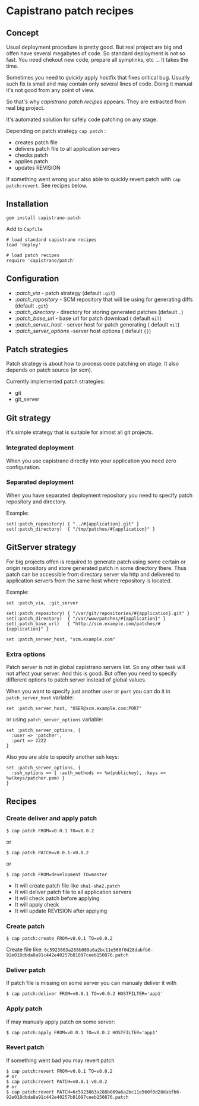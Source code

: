 # Capistrano patch recipes

## Concept

Usual deployment procedure is pretty good. 
But real project are big and offen have several megabytes of code. So standard deployment is not so fast.
You need chekout new code, prepare all symplinks, etc ... It takes the time.

Sometimes you need to *quickly* apply hostfix that fixes critical bug. 
Usually such fix is small and may contain only several lines of code.
Doing it manual it's not good from any point of view.

So that's why *capistrano patch recipes* appears. They are extracted from real big project.

It's automated solution for safely code patching on any stage.

Depending on patch strategy `cap patch` :

* creates patch file
* delivers patch file to all application servers
* checks patch
* applies patch
* updates REVISION

If something went wrong your also able to quickly revert patch with `cap patch:revert`. See recipes below.


## Installation

    gem install capistrano-patch

Add to `Capfile`

    # load standard capistrano recipes
    load 'deploy' 

    # load patch recipes
    require 'capistrano/patch' 

## Configuration

* *:patch_via* - patch strategy (default `:git`)
* *:patch_repository* - SCM repository that will be using for generating diffs (default `.git`)
* *:patch_directory* - directory for storing generated patches (default `.`)
* *:patch_base_url* - base url for patch download ( default `nil`)
* *:patch_server_host* - server host for patch generating ( default `nil`)
* *:patch_server_options* -server host options ( default `{}`)

## Patch strategies

Patch strategy is about how to process code patching on stage. It also depends on patch source (or scm).

Currently implemented patch strategies:

* git
* git_server

## Git strategy

It's simple strategy that is suitable for almost all git projects.

### Integrated deployment

When you use capistrano directly into your application you need zero configuration.

### Separated deployment

When you have separated deployment repository you need to specify patch repository and directory.

Example:

    set(:patch_repository) { "../#{application}.git" }
    set(:patch_directory)  { "/tmp/patches/#{application}" }

## GitServer strategy

For big projects offen is required to generate patch using some certain or origin repository and store generated patch in some directory there. Thus patch can be accessible from directory server via http and delivered to application servers from the same host where repository is located.

Example:

    set :patch_via, :git_server

    set(:patch_repository) { "/var/git/repositories/#{application}.git" }
    set(:patch_directory)  { "/var/www/patches/#{application}" }
    set(:patch_base_url)   { "http://scm.example.com/patches/#{application}" }  

    set :patch_server_host, "scm.example.com"

### Extra options

Patch server is not in global capistrano servers list.
So any other task will not affect your server. And this is good.
But offen you need to specify different options to patch server instead of global values.

When you want to specify just another `user` or `port` you can do it in `patch_server_host` variable:

    set :patch_server_host, "USER@scm.example.com:PORT"

or using `patch_server_options` variable:

    set :patch_server_options, {
      :user => 'patcher',
      :port => 2222
    }

Also you are able to specify another ssh keys:

    set :patch_server_options, {
      :ssh_options => { :auth_methods => %w(publickey), :keys => %w(keys/patcher.pem) }
    }

## Recipes

### Create deliver and apply patch

    $ cap patch FROM=v0.0.1 TO=v0.0.2

or

    $ cap patch PATCH=v0.0.1-v0.0.2

or

    $ cap patch FROM=development TO=master


* It will create patch file like `sha1-sha2.patch`
* It will deliver patch file to all application servers
* It will check patch before applying
* It will apply check
* It will update REVISION after applying


### Create patch

    $ cap patch:create FROM=v0.0.1 TO=v0.0.2

Create file like: `6c5923863a288b089a6a2bc11e560f0d28dabfb6-92e018dbda8a91c442e40257b81097ceeb150876.patch`

### Deliver patch

If patch file is missing on some server you can manualy deliver it with

    $ cap patch:deliver FROM=v0.0.1 TO=v0.0.2 HOSTFILTER='app1'

### Apply patch

If may manualy apply patch on some server:

    $ cap patch:apply FROM=v0.0.1 TO=v0.0.2 HOSTFILTER='app1'

### Revert patch


If something went bad you may revert patch

    $ cap patch:revert FROM=v0.0.1 TO=v0.0.2
    # or
    $ cap patch:revert PATCH=v0.0.1-v0.0.2
    # or
    $ cap patch:revert PATCH=6c5923863a288b089a6a2bc11e560f0d28dabfb6-92e018dbda8a91c442e40257b81097ceeb150876.patch

